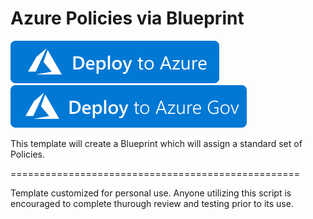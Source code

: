 # Azure Policies via Blueprint

[![Deploy To Azure](https://raw.githubusercontent.com/bahnhacker/AzTemplates/master/deploytoazure.svg?sanitize=true)](https://portal.azure.com/#create/Microsoft.Template/uri/https%3A%2F%2Fraw.githubusercontent.com%2Fbahnhacker%2FAzTemplates%2Fmaster%2FPolicy-Blueprint%2Fazuredeploy.json)
[![Deploy To Azure US Gov](https://raw.githubusercontent.com/bahnhacker/AzTemplates/master/deploytoazuregov.svg?sanitize=true)](https://portal.azure.us/#create/Microsoft.Template/uri/https%3A%2F%2Fraw.githubusercontent.com%2Fbahnhacker%2FAzTemplates%2Fmaster%2FPolicy-Blueprint%2Fazuredeploy.json)


This template will create a Blueprint which will assign a standard set of Policies. 


==================================================

Template customized for personal use. Anyone utilizing this script is encouraged to complete thurough review and testing prior to its use. 

